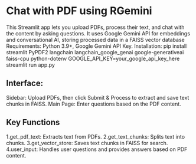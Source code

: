 # Chat with PDF using RGemini
This Streamlit app lets you upload PDFs, process their text, and chat with the content by asking questions. It uses Google Gemini API for embeddings and conversational AI, storing processed data in a FAISS vector database
Requirements: Python 3.9+, Google Gemini API Key.
Installation: pip install streamlit PyPDF2 langchain langchain_google_genai google-generativeai faiss-cpu python-dotenv
GOOGLE_API_KEY=your_google_api_key_here
streamlit run app.py
## Interface:
Sidebar: Upload PDFs, then click Submit & Process to extract and save text chunks in FAISS.
Main Page: Enter questions based on the PDF content.
## Key Functions
1.get_pdf_text: Extracts text from PDFs.
2.get_text_chunks: Splits text into chunks.
3.get_vector_store: Saves text chunks in FAISS for search.
4.user_input: Handles user questions and provides answers based on PDF content.
